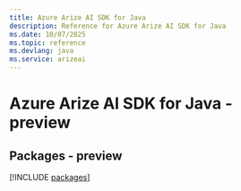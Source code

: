 ```yaml
---
title: Azure Arize AI SDK for Java
description: Reference for Azure Arize AI SDK for Java
ms.date: 10/07/2025
ms.topic: reference
ms.devlang: java
ms.service: arizeai
---
```

# Azure Arize AI SDK for Java - preview
## Packages - preview
[!INCLUDE [packages](arize-ai-index.md)]